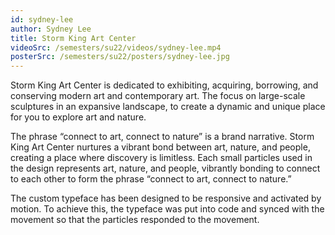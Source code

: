 ```yaml
---
id: sydney-lee
author: Sydney Lee
title: Storm King Art Center
videoSrc: /semesters/su22/videos/sydney-lee.mp4
posterSrc: /semesters/su22/posters/sydney-lee.jpg
---
```


Storm King Art Center is dedicated to exhibiting, acquiring, borrowing, and conserving modern art and contemporary art. The focus on large-scale sculptures in an expansive landscape, to create a dynamic and unique place for you to explore art and nature.

The phrase “connect to art, connect to nature” is a brand narrative. Storm King Art Center nurtures a vibrant bond between art, nature, and people, creating a place where discovery is limitless. Each small particles used in the design represents art, nature, and people, vibrantly bonding to connect to each other to form the phrase “connect to art, connect to nature.”

The custom typeface has been designed to be responsive and activated by motion. To achieve this, the typeface was put into code and synced with the movement so that the particles responded to the movement.
